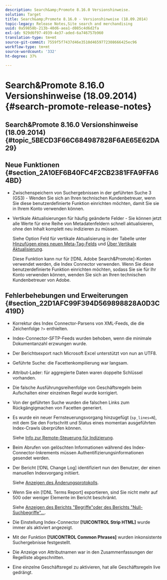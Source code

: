 ```yaml
---
description: Search&amp;Promote 8.16.0 Versionshinweise.
solution: Target
title: Search&amp;Promote 8.16.0 - Versionshinweise (18.09.2014)
topic-legacy: Release Notes,Site search and merchandising
uuid: 0a59858b-213b-40d6-aea1-d085c4d6d2fa
exl-id: 929d6f97-4939-4e37-aded-6a746757b960
translation-type: tm+mt
source-git-commit: 7559f5f7437d46e3510d4659772308666425ec96
workflow-type: tm+mt
source-wordcount: '332'
ht-degree: 37%

---
```


# Search&amp;Promote 8.16.0 Versionshinweise (18.09.2014){#search-promote-release-notes}

## Search&amp;Promote 8.16.0 Versionshinweise (18.09.2014) {#topic_5BECD3F66C684987828F6AE65E62DA29}

## Neue Funktionen {#section_2A10EF6B40FC4F2CB2381FFA9FFA64BD}

* Zwischenspeichern von Suchergebnissen in der geführten Suche 3 (GS3) - Wenden Sie sich an Ihren technischen Kundenbetreuer, wenn Sie diese benutzerdefinierte Funktion einrichten möchten, damit Sie sie in Ihrem Konto verwenden können.
* Vertikale Aktualisierungen für häufig geänderte Felder - Sie können jetzt alle Werte für eine Reihe von Metadatenfeldern schnell aktualisieren, ohne den Inhalt komplett neu indizieren zu müssen.

   Siehe Option Feld für vertikale Aktualisierung in der Tabelle unter [Hinzufügen eines neuen Meta-Tag-Felds](../c-about-settings-menu/c-about-metadata-menu.md#task_6DF188C0FC7F4831A4444CA9AFA615E5) und [Über Vertikale Aktualisierung](../c-about-index-menu/c-about-vertical-updates.md#concept_E65A70C9C2E04804BF24FBE1B3CAD899).

   Diese Funktion kann nur für [!DNL Adobe Search&Promote]-Konten verwendet werden, die Index Connector verwenden. Wenn Sie diese benutzerdefinierte Funktion einrichten möchten, sodass Sie sie für Ihr Konto verwenden können, wenden Sie sich an Ihren technischen Kundenbetreuer von Adobe.

## Fehlerbehebungen und Erweiterungen {#section_22D1AFC99F394D569898828A0D3C419D}

* Korrektur des Index Connector-Parsens von XML-Feeds, die die Zeichenfolge `?>` enthielten.
* Index-Connector-SFTP-Feeds wurden behoben, wenn die minimale Dokumentanzahl erzwungen wurde.
* Der Berichtsexport nach Microsoft Excel unterstützt von nun an UTF8.
* Geführte Suche: die Facettenkompilierung war langsam.
* Attribut-Lader: für aggregierte Daten waren doppelte Schlüssel vorhanden.
* Die falsche Ausführungsreihenfolge von Geschäftsregeln beim Aufschalten einer einzelnen Regel wurde korrigiert.
* Von der geführten Suche wurden die falschen Links zum Rückgängigmachen von Facetten generiert.
* Es wurde ein neuer Fernsteuerungsvorgang hinzugefügt (`sp_lines=N`), mit dem Sie den Fortschritt und Status eines momentan ausgeführten Index-Crawls überprüfen können.

   Siehe [Info zur Remote-Steuerung für Indizierung](../c-about-index-menu/c-about-remote-control-for-indexing.md#concept_C79B322190E84106A434E5C6D4A4118F).

* Beim Abrufen von gelöschten Informationen während des Index-Connector-Inkrements müssen Authentifizierungsinformationen gesendet werden.
* Der Bericht [!DNL Change Log] identifiziert nun den Benutzer, der einen manuellen Indexvorgang initiiert.

   Siehe [Anzeigen des Änderungsprotokolls](../c-about-reports-menu/c-about-reports-menu.md#task_166F1156719F4B3D834BEA8E249C8057).

* Wenn Sie ein [!DNL Terms Report] exportieren, sind Sie nicht mehr auf 500 oder weniger Elemente im Bericht beschränkt.

   Siehe [Anzeigen des Berichts &quot;Begriffe&quot;oder des Berichts &quot;Null-Suchbegriffe&quot;...](../c-about-reports-menu/c-about-reports-menu.md#task_53B7ED1582DD4B0E8376546A7AFC789A).

* Die Einstellung Index-Connector **[!UICONTROL Strip HTML]** wurde immer als aktiviert angezeigt.
* Mit der Funktion **[!UICONTROL Common Phrases]** wurden inkonsistente Suchergebnisse festgestellt.
* Die Anzeige von Attributnamen war in den Zusammenfassungen der Regelliste abgeschnitten.
* Eine einzelne Geschäftsregel zu aktivieren, hat alle Geschäftsregeln live gedrängt.
